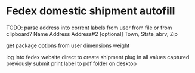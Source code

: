 # Fedex domestic shipment autofill




TODO:
parse address into corrent labels from user
	from file or from clipboard?
		Name
		Address
		Address#2 [optional]
		Town, State_abrv, Zip

get package options from user
	dimensions
	weight
	
		
log into fedex website
direct to create shipment
plug in all values captured previously
submit
print label to pdf folder on desktop

